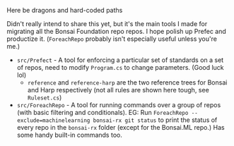 Here be dragons and hard-coded paths

Didn't really intend to share this yet, but it's the main tools I made for migrating all the Bonsai Foundation repo repos. I hope polish up Prefec and productize it. (`ForeachRepo` probably isn't especially useful unless you're me.)

* `src/Prefect` - A tool for enforcing a particular set of standards on a set of repos, need to modify `Program.cs` to change parameters. (Good luck lol)
    * `reference` and `reference-harp` are the two reference trees for Bonsai and Harp respectively (not all rules are shown here tough, see `Ruleset.cs`)
* `src/ForeachRepo` - A tool for running commands over a group of repos (with basic filtering and conditionals). EG: Run `ForeachRepo --exclude=machinelearning bonsai-rx git status` to print the status of every repo in the `bonsai-rx` folder (except for the Bonsai.ML repo.) Has some handy built-in commands too.
